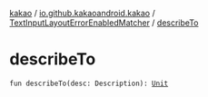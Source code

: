 [kakao](../../index.md) / [io.github.kakaoandroid.kakao](../index.md) / [TextInputLayoutErrorEnabledMatcher](index.md) / [describeTo](./describe-to.md)

# describeTo

`fun describeTo(desc: Description): `[`Unit`](https://kotlinlang.org/api/latest/jvm/stdlib/kotlin/-unit/index.html)
